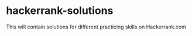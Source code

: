 # hackerrank-solutions
This will contain solutions for different practicing skills on Hackerrank.com
